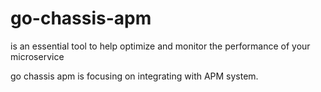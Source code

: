 # go-chassis-apm
is an essential tool to help optimize and monitor the performance of your microservice

go chassis apm is focusing on integrating with APM system.
